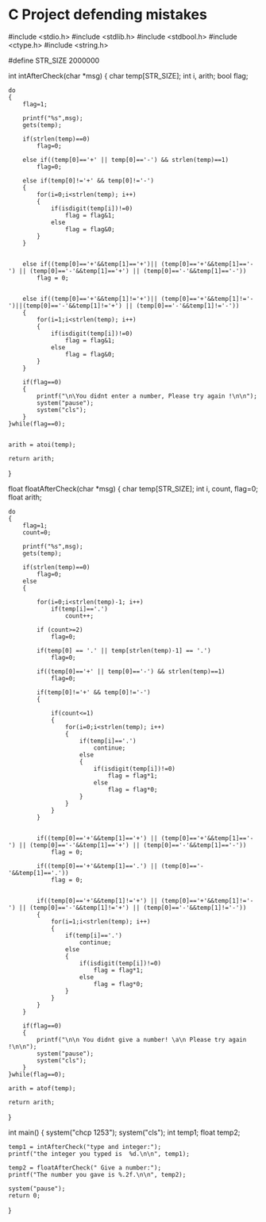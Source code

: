 # C Project defending mistakes

#include <stdio.h>
#include <stdlib.h>
#include <stdbool.h>
#include <ctype.h> 
#include <string.h>

#define STR_SIZE 2000000 

int intAfterCheck(char *msg)
{
	char temp[STR_SIZE];
	int i, arith;
	bool flag;
	
	do
	{
		flag=1;
		
		printf("%s",msg);
		gets(temp);
		
		if(strlen(temp)==0)	
			flag=0;	
		
		else if((temp[0]=='+' || temp[0]=='-') && strlen(temp)==1)
			flag=0;
		
		else if(temp[0]!='+' && temp[0]!='-') 
		{
			for(i=0;i<strlen(temp); i++)
			{
				if(isdigit(temp[i])!=0) 
					flag = flag&1;
				else				
					flag = flag&0;
			}
		}

		
		else if((temp[0]=='+'&&temp[1]=='+')|| (temp[0]=='+'&&temp[1]=='-') || (temp[0]=='-'&&temp[1]=='+') || (temp[0]=='-'&&temp[1]=='-')) 
			flag = 0; 
		
		
		else if((temp[0]=='+'&&temp[1]!='+')|| (temp[0]=='+'&&temp[1]!='-')||(temp[0]=='-'&&temp[1]!='+') || (temp[0]=='-'&&temp[1]!='-')) 
		{	
			for(i=1;i<strlen(temp); i++)
			{
				if(isdigit(temp[i])!=0) 
					flag = flag&1;
				else					
					flag = flag&0;
			}
		}		
		
		if(flag==0) 
		{
			printf("\n\You didnt enter a number, Please try again !\n\n");
			system("pause");
			system("cls");
		}
	}while(flag==0);
	
	
	arith = atoi(temp);
					  	
	return arith;
}

float floatAfterCheck(char *msg)
{
	char temp[STR_SIZE];
	int i, count, flag=0;
	float arith;
	
	do
	{
		flag=1; 
		count=0;
		
		printf("%s",msg);
		gets(temp);
		
		if(strlen(temp)==0)
			flag=0;	
		else
		{
			
			for(i=0;i<strlen(temp)-1; i++)
				if(temp[i]=='.')
					count++;
			
			if (count>=2)
				flag=0; 
				
			if(temp[0] == '.' || temp[strlen(temp)-1] == '.')	
				flag=0;
			
			if((temp[0]=='+' || temp[0]=='-') && strlen(temp)==1)
				flag=0;
				
			if(temp[0]!='+' && temp[0]!='-')
			{
				
				if(count<=1)
				{
					for(i=0;i<strlen(temp); i++)
					{
						if(temp[i]=='.')
							continue;  
						else
						{
							if(isdigit(temp[i])!=0) 
								flag = flag*1;
							else					
								flag = flag*0;
						}
					}
				}	
			}
			
			
			if((temp[0]=='+'&&temp[1]=='+') || (temp[0]=='+'&&temp[1]=='-') || (temp[0]=='-'&&temp[1]=='+') || (temp[0]=='-'&&temp[1]=='-')) 
				flag = 0; 
			
			if((temp[0]=='+'&&temp[1]=='.') || (temp[0]=='-'&&temp[1]=='.')) 
				flag = 0; 
				
				
			if((temp[0]=='+'&&temp[1]!='+') || (temp[0]=='+'&&temp[1]!='-') || (temp[0]=='-'&&temp[1]!='+') || (temp[0]=='-'&&temp[1]!='-'))  
			{	
				for(i=1;i<strlen(temp); i++)
				{
					if(temp[i]=='.')
						continue;   
					else
					{
						if(isdigit(temp[i])!=0) 
							flag = flag*1;
						else				
							flag = flag*0;
					}
				}
			}
		}
		
		if(flag==0) 
		{
			printf("\n\n You didnt give a number! \a\n Please try again !\n\n");
			system("pause");
			system("cls");
		}
	}while(flag==0); 
	
	arith = atof(temp); 
					  
	return arith;
}

int main()
{
	system("chcp 1253");
	system("cls");
	int temp1;
	float temp2;
	
	temp1 = intAfterCheck("type and integer:");
	printf("the integer you typed is  %d.\n\n", temp1);
	
	temp2 = floatAfterCheck(" Give a number:");
	printf("The number you gave is %.2f.\n\n", temp2);
	
	system("pause");
	return 0;
}
		

